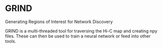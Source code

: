 # GRIND
Generating Regions of Interest for Network Discovery

GRIND is a multi-threaded tool for traversing the Hi-C map and creating npy files. 
These can then be used to train a neural network or feed into other tools.
